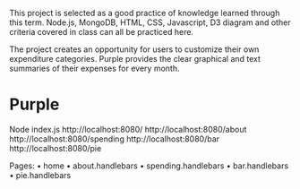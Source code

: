 This project is selected as a good practice of knowledge learned through this term. Node.js, MongoDB, HTML, CSS, Javascript, D3 diagram and other criteria covered in class can all be practiced here.

The project creates an opportunity for users to customize their own expenditure categories. Purple provides the clear graphical and text summaries of their expenses for every month.

# Purple
Node index.js
http://localhost:8080/
http://localhost:8080/about
http://localhost:8080/spending
http://localhost:8080/bar
http://localhost:8080/pie

Pages: 
•	home
•	about.handlebars
•	spending.handlebars
•	bar.handlebars
•	pie.handlebars




